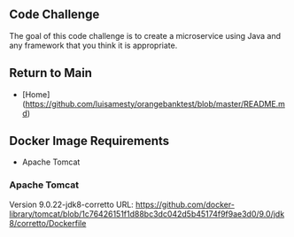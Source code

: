 ## Code Challenge
The goal of this code challenge is to create a microservice using Java and any framework that you think it is
appropriate.
## Return to Main
- [Home] (https://github.com/luisamesty/orangebanktest/blob/master/README.md)
## Docker Image Requirements
- Apache Tomcat
### Apache Tomcat
Version 9.0.22-jdk8-corretto
URL: https://github.com/docker-library/tomcat/blob/1c76426151f1d88bc3dc042d5b45174f9f9ae3d0/9.0/jdk8/corretto/Dockerfile

